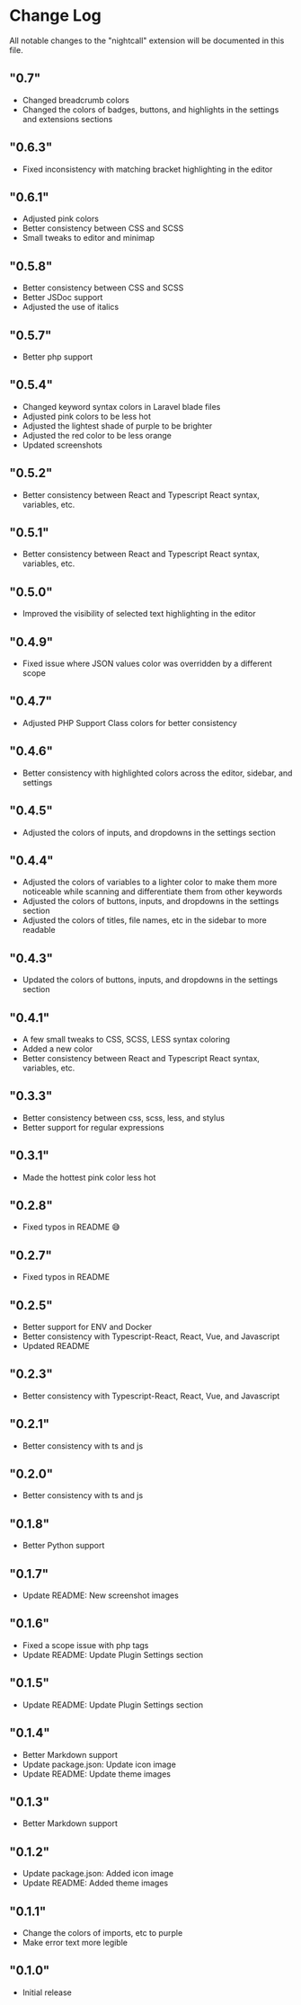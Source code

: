# Change Log

All notable changes to the "nightcall" extension will be documented in this file.

## "0.7"

- Changed breadcrumb colors
- Changed the colors of badges, buttons, and highlights in the settings and extensions sections

## "0.6.3"

- Fixed inconsistency with matching bracket highlighting in the editor

## "0.6.1"

- Adjusted pink colors
- Better consistency between CSS and SCSS
- Small tweaks to editor and minimap

## "0.5.8"

- Better consistency between CSS and SCSS
- Better JSDoc support
- Adjusted the use of italics

## "0.5.7"

- Better php support

## "0.5.4"

- Changed keyword syntax colors in Laravel blade files
- Adjusted pink colors to be less hot
- Adjusted the lightest shade of purple to be brighter
- Adjusted the red color to be less orange
- Updated screenshots

## "0.5.2"

- Better consistency between React and Typescript React syntax, variables, etc.

## "0.5.1"

- Better consistency between React and Typescript React syntax, variables, etc.

## "0.5.0"

- Improved the visibility of selected text highlighting in the editor

## "0.4.9"

- Fixed issue where JSON values color was overridden by a different scope

## "0.4.7"

- Adjusted PHP Support Class colors for better consistency

## "0.4.6"

- Better consistency with highlighted colors across the editor, sidebar, and settings

## "0.4.5"

- Adjusted the colors of inputs, and dropdowns in the settings section

## "0.4.4"

- Adjusted the colors of variables to a lighter color to make them more noticeable while scanning and differentiate them from other keywords
- Adjusted the colors of buttons, inputs, and dropdowns in the settings section
- Adjusted the colors of titles, file names, etc in the sidebar to more readable

## "0.4.3"

- Updated the colors of buttons, inputs, and dropdowns in the settings section

## "0.4.1"

- A few small tweaks to CSS, SCSS, LESS syntax coloring
- Added a new color
- Better consistency between React and Typescript React syntax, variables, etc.

## "0.3.3"

- Better consistency between css, scss, less, and stylus
- Better support for regular expressions

## "0.3.1"

- Made the hottest pink color less hot

## "0.2.8"

- Fixed typos in README 😅

## "0.2.7"

- Fixed typos in README

## "0.2.5"

- Better support for ENV and Docker
- Better consistency with Typescript-React, React, Vue, and Javascript
- Updated README

## "0.2.3"

- Better consistency with Typescript-React, React, Vue, and Javascript

## "0.2.1"

- Better consistency with ts and js

## "0.2.0"

- Better consistency with ts and js

## "0.1.8"

- Better Python support

## "0.1.7"

- Update README: New screenshot images

## "0.1.6"

- Fixed a scope issue with php tags
- Update README: Update Plugin Settings section

## "0.1.5"

- Update README: Update Plugin Settings section

## "0.1.4"

- Better Markdown support
- Update package.json: Update icon image
- Update README: Update theme images

## "0.1.3"

- Better Markdown support

## "0.1.2"

- Update package.json: Added icon image
- Update README: Added theme images

## "0.1.1"

- Change the colors of imports, etc to purple
- Make error text more legible

## "0.1.0"

- Initial release
